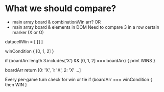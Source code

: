 # What we should compare?
- main array board & combinationWin arr?
OR
- main array board & elements in DOM
Need to compare 3 in a row certain marker (X or O)

datacellWin = [
[]
]

winCondition {
  [0, 1, 2]
}

if (boardArr.length.3.includes('X') && [0, 1, 2] === boardArr) {
    print WINS
}


boardArr return [0: 'X', 1: 'X', 2: 'X' ...]

Every per-game turn check for win or tie
if (boardArr === winCondition {
then WIN
}

